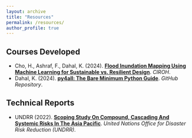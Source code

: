 ```yaml
---
layout: archive
title: "Resources"
permalink: /resources/
author_profile: true
---
```


## Courses Developed
* Cho, H., Ashraf, F., Dahal, K. (2024). **[Flood Inundation Mapping Using Machine Learning for Sustainable vs. Resilient Design](https://edx.hydrolearn.org/courses/course-v1:NMSU+CE483+Fall2024/about)**. *CIROH*.
* Dahal, K. (2024). **[py4all: The Bare Minimum Python Guide](https://github.com/geokshitij/py4all)**. *GitHub Repository*.

## Technical Reports
* UNDRR (2022). **[Scoping Study On Compound, Cascading And Systemic Risks In The Asia Pacific](https://www.undrr.org/quick/71248)**. *United Nations Office for Disaster Risk Reduction (UNDRR)*.
